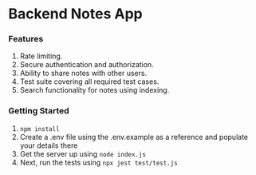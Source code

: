 # Backend Notes App

### Features
1. Rate limiting.
2. Secure authentication and authorization.
3. Ability to share notes with other users.
4. Test suite covering all required test cases.
5. Search functionality for notes using indexing.

### Getting Started

1. ```npm install```
2. Create a .env file using the .env.example as a reference and populate your details there
3. Get the server up using 
```node index.js```
4. Next, run the tests using
```npx jest test/test.js```

